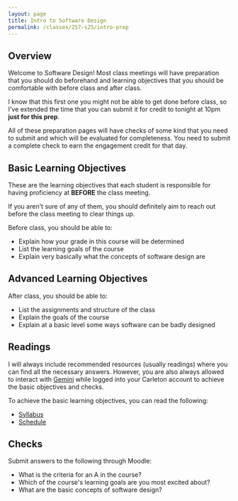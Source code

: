 ```yaml
---
layout: page
title: Intro to Software Design
permalink: /classes/257-s25/intro-prep
---
```


## Overview
Welcome to Software Design!
Most class meetings will have preparation that you should do beforehand and learning objectives that you should be comfortable with before class and after class. 

I know that this first one you might not be able to get done before class, so I've extended the time that you can submit it for credit to tonight at 10pm **just for this prep**.

All of these preparation pages will have checks of some kind that you need to submit and which will be evaluated for completeness. You need to submit a complete check to earn the engagement credit for that day.

## Basic Learning Objectives
These are the learning objectives that each student is responsible for having proficiency at **BEFORE** the class meeting.

If you aren't sure of any of them, you should definitely aim to reach out before the class meeting to clear things up.

Before class, you should be able to:
* Explain how your grade in this course will be determined
* List the learning goals of the course
* Explain very basically what the concepts of software design are

## Advanced Learning Objectives
After class, you should be able to:
* List the assignments and structure of the class
* Explain the goals of the course
* Explain at a basic level some ways software can be badly designed

## Readings
I will always include recommended resources (usually readings) where you can find all the necessary answers. However, you are also always allowed to interact with [Gemini](https://gemini.google.com/u/1/app) while logged into your Carleton account to achieve the basic objectives and checks.

To achieve the basic learning objectives, you can read the following:

* [Syllabus](syllabus)
* [Schedule](schedule)

## Checks
Submit answers to the following through Moodle:
* What is the criteria for an A in the course?
* Which of the course's learning goals are you most excited about?
* What are the basic concepts of software design?
